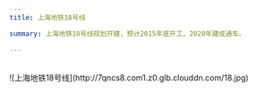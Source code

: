```yaml
---
title: 上海地铁18号线

summary: 上海地铁18号线规划开建，预计2015年底开工，2020年建成通车。

---
```


</br>   
![上海地铁18号线](http://7qncs8.com1.z0.glb.clouddn.com/18.jpg)
